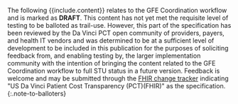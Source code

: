 The following {{include.content}} relates to the GFE Coordination workflow and is marked as **DRAFT**. This content has not yet met the requisite level of testing to be balloted as trail-use. However, this part of the specification has been reviewed by the Da Vinci PCT open community of providers, payers, and health IT vendors and was determined to be at a sufficient level of development to be included in this publication for the purposes of soliciting feedback from, and enabling testing by, the larger implementation community with the intention of bringing the content related to the GFE Coordination workflow to full STU status in a future version.
Feedback is welcome and may be submitted through the [FHIR change tracker](http://hl7.org/fhir-issues) indicating "US Da Vinci Patient Cost Transparency (PCT)(FHIR)" as the specification.
{:.note-to-balloters}